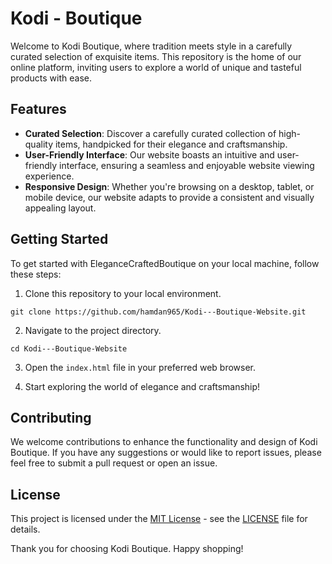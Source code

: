 # Kodi - Boutique

Welcome to Kodi Boutique, where tradition meets style in a carefully curated selection of exquisite items. This repository is the home of our online platform, inviting users to explore a world of unique and tasteful products with ease.

## Features

- **Curated Selection**: Discover a carefully curated collection of high-quality items, handpicked for their elegance and craftsmanship.
- **User-Friendly Interface**: Our website boasts an intuitive and user-friendly interface, ensuring a seamless and enjoyable website viewing experience.
- **Responsive Design**: Whether you're browsing on a desktop, tablet, or mobile device, our website adapts to provide a consistent and visually appealing layout.

## Getting Started

To get started with EleganceCraftedBoutique on your local machine, follow these steps:

1. Clone this repository to your local environment.

`git clone https://github.com/hamdan965/Kodi---Boutique-Website.git`

2. Navigate to the project directory.

`cd Kodi---Boutique-Website`

3. Open the `index.html` file in your preferred web browser.

4. Start exploring the world of elegance and craftsmanship!

## Contributing

We welcome contributions to enhance the functionality and design of Kodi Boutique. If you have any suggestions or would like to report issues, please feel free to submit a pull request or open an issue.

## License

This project is licensed under the [MIT License](LICENSE) - see the [LICENSE](LICENSE) file for details.

Thank you for choosing Kodi Boutique. Happy shopping!
